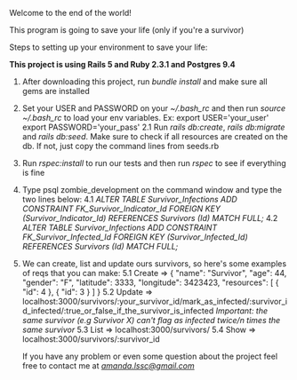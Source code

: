 Welcome to the end of the world!

This program is going to save your life (only if you're a survivor)

Steps to setting up your environment to save your life:

**This project is using Rails 5 and Ruby 2.3.1 and Postgres 9.4**

1. After downloading this project, run _bundle install_ and make sure all gems are installed
2. Set your USER and PASSWORD on your _~/.bash_rc_ and then run _source ~/.bash_rc_ to load your env variables. 
		Ex: export USER='your_user'
				export PASSWORD='your_pass'
		2.1 Run _rails db:create_, _rails db:migrate_ and _rails db:seed_. Make sure to check if all resources are created on the db. If not, just copy the command lines from seeds.rb
3. Run _rspec:install_ to run our tests and then run _rspec_ to see if everything is fine
4. Type psql zombie_development on the command window and type the two lines below:
		4.1 _ALTER TABLE Survivor_Infections ADD CONSTRAINT FK_Survivor_Indicator_Id  FOREIGN KEY (Survivor_Indicator_Id) REFERENCES Survivors (Id) MATCH FULL;_
		4.2 _ALTER TABLE Survivor_Infections ADD CONSTRAINT FK_Survivor_Infected_Id  FOREIGN KEY (Survivor_Infected_Id) REFERENCES Survivors (Id) MATCH FULL;_
5. We can create, list and update ours survivors, so here's some examples of reqs that you can make:
		5.1 Create =>     {
								        "name": "Survivor",
								        "age": 44,
								        "gender": "F",
								        "latitude": 3333,
								        "longitude": 3423423,
								        "resources": [
								            {
								                "id": 4
								            },
								            {
								                "id": 3
								            }
								        ]
								    }
		5.2 Update => localhost:3000/survivors/:your_survivor_id/mark_as_infected/:survivor_id_infected/:true_or_false_if_the_survivor_is_infected
			*Important: the same survivor (e.g Survivor X) can't flag as infected twice/n times the same survivor*
		5.3 List   => localhost:3000/survivors/	
		5.4 Show   => localhost:3000/survivors/:survivor_id


	If you have any problem or even some question about the project feel free to contact me at *amanda.lssc@gmail.com*
